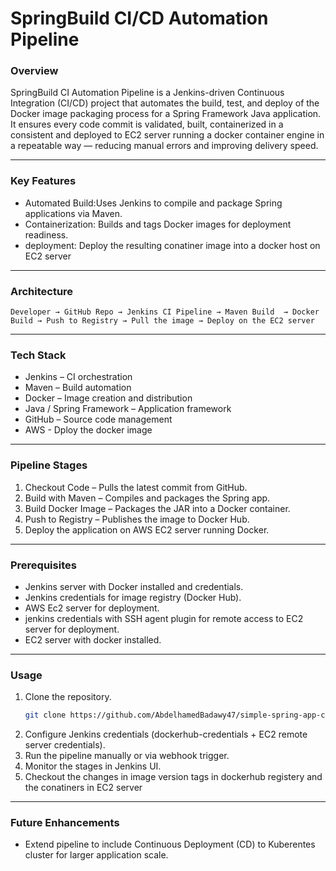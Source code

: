 # SpringBuild CI/CD Automation Pipeline

### Overview
SpringBuild CI Automation Pipeline is a Jenkins-driven Continuous Integration (CI/CD) project that automates the build, test,  and deploy of the Docker image packaging process for a Spring Framework Java application.  
It ensures every code commit is validated, built, containerized in a consistent and deployed to EC2 server running a docker container engine in a repeatable way — reducing manual errors and improving delivery speed.

---

### Key Features
- Automated Build:Uses Jenkins to compile and package Spring applications via Maven.   
- Containerization: Builds and tags Docker images for deployment readiness.
- deployment: Deploy the resulting conatiner image into a docker host on EC2 server

---

### Architecture
```
Developer → GitHub Repo → Jenkins CI Pipeline → Maven Build  → Docker Build → Push to Registry → Pull the image → Deploy on the EC2 server
```

---

### Tech Stack
- Jenkins – CI orchestration  
- Maven – Build automation  
- Docker – Image creation and distribution  
- Java / Spring Framework – Application framework  
- GitHub – Source code management
- AWS - Dploy the docker image

---

### Pipeline Stages
1. Checkout Code – Pulls the latest commit from GitHub.  
2. Build with Maven – Compiles and packages the Spring app.  
3. Build Docker Image – Packages the JAR into a Docker container.  
4. Push to Registry – Publishes the image to Docker Hub.
5. Deploy the application on AWS EC2 server running Docker. 

---

### Prerequisites
- Jenkins server with Docker installed and credentials.  
- Jenkins credentials for image registry (Docker Hub).
- AWS Ec2 server for deployment.
- jenkins credentials  with SSH agent  plugin for remote access to EC2 server for deployment.
- EC2 server with docker installed.
 

---

### Usage
1. Clone the repository.  
   ```bash
   git clone https://github.com/AbdelhamedBadawy47/simple-spring-app-ci-pipeline
   ```
2. Configure Jenkins credentials  (dockerhub-credentials + EC2 remote server credentials). 
3. Run the pipeline manually or via webhook trigger.  
4. Monitor the stages in Jenkins UI.
5. Checkout the changes in image version tags in dockerhub registery and the conatiners in EC2 server

---

### Future Enhancements
- Extend pipeline to include Continuous Deployment (CD) to Kuberentes cluster for larger application scale.   
